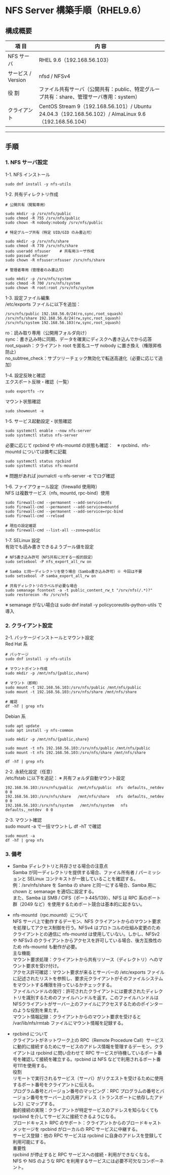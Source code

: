 # NFS Server 構築手順（RHEL9.6）  

## 構成概要
| 項 目 | 内 容 |
|------|------|
| NFS サーバ | RHEL 9.6（192.168.56.103）|
| サービス / Version | nfsd / NFSv4 |
| 役 割 | ファイル共有サーバ（公開共有：public、特定グループ共有：share、管理サーバ専用：system）|
| クライアント | CentOS Stream 9（192.168.56.101）/ Ubuntu 24.04.3（192.168.56.102）/ AlmaLinux 9.6（192.168.56.104）|

---
## 手順
### 1. NFS サーバ設定  
1-1. NFS インストール
```
sudo dnf install -y nfs-utils
```
1-2. 共有ディレクトリ作成
```
# 公開共有（閲覧専用）

sudo mkdir -p /srv/nfs/public
sudo chmod -R 755 /srv/nfs/public
sudo chown -R nobody:nobody /srv/nfs/public
```
```
# 特定グループ共有（特定 UID/GID のみ書込可）

sudo mkdir -p /srv/nfs/share
sudo chmod -R 770 /srv/nfs/share
sudo useradd nfsuser	# 共有用ユーザ作成
sudo passwd nfsuser
sudo chown -R nfsuser:nfsuser /srv/nfs/share
```
```
# 管理者専用（管理者のみ書込可）

sudo mkdir -p /srv/nfs/system
sudo chmod -R 700 /srv/nfs/system
sudo chown -R root:root /srv/nfs/system
```
1-3. 設定ファイル編集  
/etc/exports ファイルに以下を追加：
```
/srv/nfs/public 192.168.56.0/24(ro,sync,root_squash)
/srv/nfs/share 192.168.56.0/24(rw,sync,root_squash)
/srv/nfs/system 192.168.56.103(rw,sync,root_squash)
```
ro：読み取り専用（公開用フォルダ向け）  
sync：書き込み時に同期、データを確実にディスクへ書き込んでから応答  
root_squash：クライアント root を匿名ユーザ nobody に置き換え（権限昇格防止）  
no_subtree_check：サブツリーチェック無効化で転送高速化（必要に応じて追加）  

1-4. 設定反映と確認  
エクスポート反映・確認（一覧）
```
sudo exportfs -rv
```
マウント状態確認
```
sudo showmount -e
```
1-5. サービス起動設定・状態確認
```
sudo systemctl enable --now nfs-server
sudo systemctl status nfs-server
```
必要に応じて rpcbind や nfs-mountd の状態も確認：　※ rpcbind、nfs-mountd については備考に記載
```
sudo systemctl status rpcbind
sudo systemctl status nfs-mountd
```
※ 問題があれば journalctl -u nfs-server -e でログ確認

1-6. ファイアウォール設定（firewalld 使用時）  
NFS は複数サービス（nfs, mountd, rpc-bind）使用
```
sudo firewall-cmd --permanent --add-service=nfs
sudo firewall-cmd --permanent --add-service=mountd
sudo firewall-cmd --permanent --add-service=rpc-bind
sudo firewall-cmd --reload

# 現在の設定確認
sudo firewall-cmd --list-all --zone=public
```
1-7. SELinux 設定  
有効でも読み書きできるようブール値を設定
```
# NFS書き込み許可（NFS共有に対する一般的設定）
sudo setsebool -P nfs_export_all_rw on

# Samba と同一ディレクトリを使う場合（Samba書き込み許可）※ 今回は不要
sudo setsebool -P samba_export_all_rw on

# 共有ディレクトリのラベルが必要な場合
sudo semanage fcontext -a -t public_content_rw_t "/srv/nfs(/.*)?"
sudo restorecon -Rv /srv/nfs
```
※ semanage がない場合は sudo dnf install -y policycoreutils-python-utils で導入

### 2. クライアント設定  
2-1. パッケージインストールとマウント設定  
Red Hat 系
```
# パッケージ
sudo dnf install -y nfs-utils

# マウントポイント作成
sudo mkdir -p /mnt/nfs/{public,share}

# マウント（即時）
sudo mount -t 192.168.56.103:/srv/nfs/public /mnt/nfs/public
sudo mount -t 192.168.56.103:/srv/nfs/share /mnt/nfs/share

# 確認
df -hT | grep nfs
```
Debian 系
```
sudo apt update
sudo apt install -y nfs-common

sudo mkdir -p /mnt/nfs/{public,share}

sudo mount -t nfs 192.168.56.103:/srv/nfs/public /mnt/nfs/public
sudo mount -t nfs 192.168.56.103:/srv/nfs/share /mnt/nfs/share

df -hT | grep nfs
```
2-2. 永続化設定（任意）  
/etc/fstab に以下を追記： ※ 共有フォルダ自動マウント設定
```
192.168.56.103:/srv/nfs/public  /mnt/nfs/public  nfs  defaults,_netdev  0 0
192.168.56.103:/srv/nfs/share   /mnt/nfs/share   nfs  defaults,_netdev  0 0
192.168.56.103:/srv/nfs/system   /mnt/nfs/system   nfs  defaults,_netdev  0 0
```
2-3. マウント確認  
sudo mount -a で一括マウントし df -hT で確認
```
sudo mount -a
df -hT | grep nfs
```

### 3. 備考
- Samba ディレクトリと共存させる場合の注意点    
Samba が同一ディレクトリを提供する場合、ファイル所有者 / パーミッションと SELinux コンテキストが一致していることを確認する。
例：/srv/nfs/share を Samba の share と同一にする場合、Samba 用に chown と semanage を適切に設定する。  
また、Samba は SMB / CIFS（ポート445/139）、NFS は RPC 系のポート群（2049 など）を使用するためポート競合は基本的に起きない。

- nfs-mountd（rpc.mountd）について  
NFS サーバ上で動作するデーモン、NFS クライアントからのマウント要求を処理してアクセス制御を行う。NFSv4 はプロトコルの仕組み変更のためクライアントとの通信に nfs-mountd は使用していない。しかし、NFSv2 や NFSv3 のクライアントからアクセスを許可している場合、後方互換性のため nfs-mountd も動作が必要。  
主な機能  
マウント要求処理：クライアントから共有リソース（ディレクトリ）へのマウント要求を受け付け。  
アクセス許可確認：マウント要求が来るとサーバーの /etc/exports ファイルに記述されたリストを参照し、要求元クライアントがそのファイルシステムをマウントする権限を持っているかチェックする。  
ファイルハンドルの発行：許可されたクライアントには要求されたディレクトリを識別するためのファイルハンドルを返す。このファイルハンドルはNFSクライアントがサーバー上のファイルにアクセスするためのポインターのような役割を果たす。  
マウント情報記録：クライアントからのマウント要求を受けると /var/lib/nfs/rmtab ファイルにマウント情報を記録する。  

- rpcbind について  
クライアントがネットワーク上の RPC（Remote Procedure Call）サービスに動的に接続するためにサービスのアドレス情報を管理するデーモン。クライアントは rpcbind に問い合わせて RPC サービスが待機しているポート番号を確認して接続を確立する。rpcbind は NFS などで利用されるポート番号111を使用する。  
役割  
リモートで実行されるサービス（サーバ）がリクエストを受けるために使用するポート番号をクライアントに伝える。  
プログラム番号とバージョン番号のマッピング：RPC プログラムの番号とバージョン番号をサーバー上の汎用アドレス（トランスポートに依存したアドレス）にマップする。   ﻿  
動的接続の実現：クライアントが特定サービスのアドレスを知らなくても rpcbind を介してサービスに接続できるようになる。       
ブロードキャスト RPC のサポート：クライアントからのブロードキャストメッセージを rpcbind がローカルの RPC サービスに中継する。   ﻿  
サービス登録：他の RPC サービスは rpcbind に自身のアドレスを登録して利用可能にする。  
重要性  
rpcbind が停止すると RPC サービスへの接続・利用ができなくなる。  ﻿  
NFS や NIS のような RPC を利用するサービスには必要不可欠なコンポーネント。  ﻿
